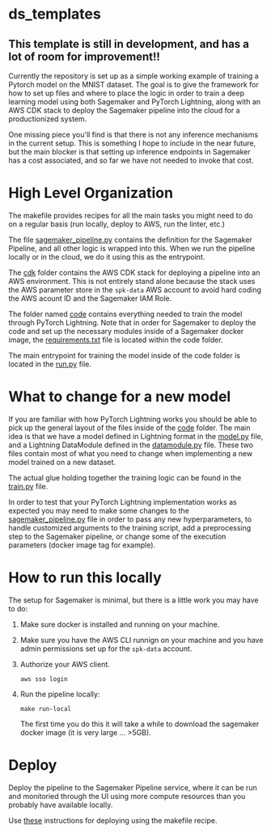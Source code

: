 # ds_templates


## This template is still in development, and has a lot of room for improvement!!

Currently the repository is set up as a simple working example of training a Pytorch model on the MNIST dataset. The goal is to give the framework for how to set up files and where to place the logic in order to train a deep learning model using both Sagemaker and PyTorch Lightning, along with an AWS CDK stack to deploy the Sagemaker pipeline into the cloud for a productionized system.

One missing piece you'll find is that there is not any inference mechanisms in the current setup. This is something I hope to include in the near future, but the main blocker is that setting up inference endpoints in Sagemaker has a cost associated, and so far we have not needed to invoke that cost.

# High Level Organization

The makefile provides recipes for all the main tasks you might need to do on a regular basis (run locally, deploy to AWS, run the linter, etc.)

The file [sagemaker_pipeline.py](./sagemaker_pipeline.py) contains the definition for the Sagemaker Pipeline, and all other logic is wrapped into this. When we run the pipeline locally or in the cloud, we do it using this as the entrypoint.

The [cdk](./cdk/) folder contains the AWS CDK stack for deploying a pipeline into an AWS environment. This is not entirely stand alone because the stack uses the AWS parameter store in the `spk-data` AWS account to avoid hard coding the AWS acount ID and the Sagemaker IAM Role.

The folder named [code](./code/) contains everything needed to train the model through PyTorch Lightning. Note that in order for Sagemaker to deploy the code and set up the necessary modules inside of a Sagemaker docker image, the [requirements.txt](./code/requirements.txt) file is located within the code folder. 

The main entrypoint for training the model inside of the code folder is located in the [run.py](./code/run.py) file.

# What to change for a new model

If you are familiar with how PyTorch Lightning works you should be able to pick up the general layout of the files inside of the [code](./code/) folder. The main idea is that we have a model defined in Lightning format in the [model.py](./code/models/model.py) file, and a Lightning DataModule defined in the [datamodule.py](./code/datasets/datamodule.py) file. These two files contain most of what you need to change when implementing a new model trained on a new dataset.

The actual glue holding together the training logic can be found in the [train.py](./code/train/train.py) file.

In order to test that your PyTorch Lightning implementation works as expected you may need to make some changes to the [sagemaker_pipeline.py](./sagemaker_pipeline.py) file in order to pass any new hyperparameters, to handle customized arguments to the training script, add a preprocessing step to the Sagemaker pipeline, or change some of the execution parameters (docker image tag for example).

# How to run this locally

The setup for Sagemaker is minimal, but there is a little work you may have to do:

1. Make sure docker is installed and running on your machine.
1. Make sure you have the AWS CLI runnign on your machine and you have admin permissions set up for the `spk-data` account.
1. Authorize your AWS client.
    ```
    aws sso login
    ```
1. Run the pipeline locally:
    ```
    make run-local
    ```

    The first time you do this it will take a while to download the sagemaker docker image (it is very large ... >5GB).

# Deploy

Deploy the pipeline to the Sagemaker Pipeline service, where it can be run and monitoried through the UI using more compute resources than you probably have available locally.

Use [these](./cdk/README.md) instructions for deploying using the makefile recipe.